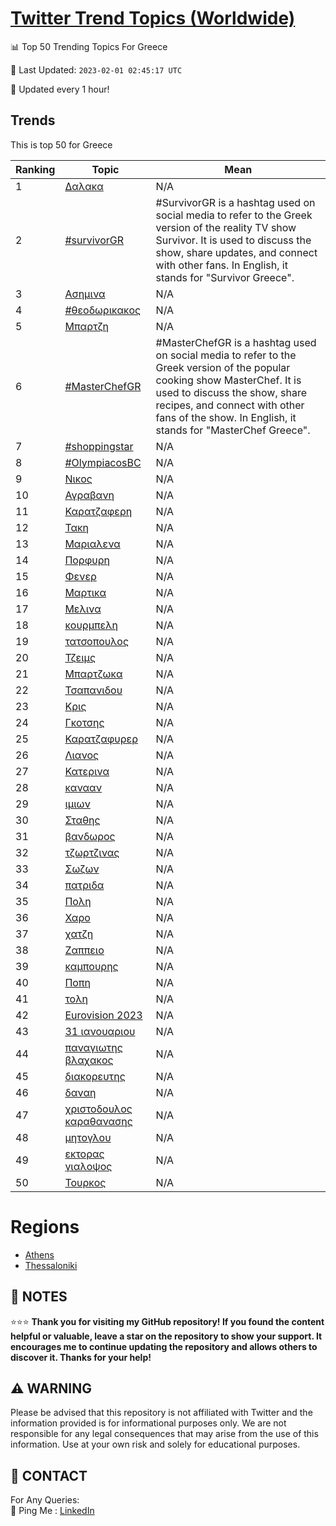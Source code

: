 [Twitter Trend Topics (Worldwide)](https://github.com/ErcinDedeoglu/Twitter-Trend-Topics)
==========


📊 Top 50 Trending Topics For Greece

📆 Last Updated: `2023-02-01 02:45:17 UTC`

🔧 Updated every 1 hour!


## Trends

This is top 50 for Greece

| Ranking | Topic | Mean |
| ------- | ------------ | ------------ |
| 1 | [Δαλακα](http://twitter.com/search?q=%ce%94%ce%b1%ce%bb%ce%b1%ce%ba%ce%b1) | N/A |
| 2 | [#survivorGR](http://twitter.com/search?q=%23survivorGR) | #SurvivorGR is a hashtag used on social media to refer to the Greek version of the reality TV show Survivor. It is used to discuss the show, share updates, and connect with other fans. In English, it stands for "Survivor Greece". |
| 3 | [Ασημινα](http://twitter.com/search?q=%ce%91%cf%83%ce%b7%ce%bc%ce%b9%ce%bd%ce%b1) | N/A |
| 4 | [#θεοδωρικακος](http://twitter.com/search?q=%23%ce%b8%ce%b5%ce%bf%ce%b4%cf%89%cf%81%ce%b9%ce%ba%ce%b1%ce%ba%ce%bf%cf%82) | N/A |
| 5 | [Μπαρτζη](http://twitter.com/search?q=%ce%9c%cf%80%ce%b1%cf%81%cf%84%ce%b6%ce%b7) | N/A |
| 6 | [#MasterChefGR](http://twitter.com/search?q=%23MasterChefGR) | #MasterChefGR is a hashtag used on social media to refer to the Greek version of the popular cooking show MasterChef. It is used to discuss the show, share recipes, and connect with other fans of the show. In English, it stands for "MasterChef Greece". |
| 7 | [#shoppingstar](http://twitter.com/search?q=%23shoppingstar) | N/A |
| 8 | [#OlympiacosBC](http://twitter.com/search?q=%23OlympiacosBC) | N/A |
| 9 | [Νικος](http://twitter.com/search?q=%ce%9d%ce%b9%ce%ba%ce%bf%cf%82) | N/A |
| 10 | [Αγραβανη](http://twitter.com/search?q=%ce%91%ce%b3%cf%81%ce%b1%ce%b2%ce%b1%ce%bd%ce%b7) | N/A |
| 11 | [Καρατζαφερη](http://twitter.com/search?q=%ce%9a%ce%b1%cf%81%ce%b1%cf%84%ce%b6%ce%b1%cf%86%ce%b5%cf%81%ce%b7) | N/A |
| 12 | [Τακη](http://twitter.com/search?q=%ce%a4%ce%b1%ce%ba%ce%b7) | N/A |
| 13 | [Μαριαλενα](http://twitter.com/search?q=%ce%9c%ce%b1%cf%81%ce%b9%ce%b1%ce%bb%ce%b5%ce%bd%ce%b1) | N/A |
| 14 | [Πορφυρη](http://twitter.com/search?q=%ce%a0%ce%bf%cf%81%cf%86%cf%85%cf%81%ce%b7) | N/A |
| 15 | [Φενερ](http://twitter.com/search?q=%ce%a6%ce%b5%ce%bd%ce%b5%cf%81) | N/A |
| 16 | [Μαρτικα](http://twitter.com/search?q=%ce%9c%ce%b1%cf%81%cf%84%ce%b9%ce%ba%ce%b1) | N/A |
| 17 | [Μελινα](http://twitter.com/search?q=%ce%9c%ce%b5%ce%bb%ce%b9%ce%bd%ce%b1) | N/A |
| 18 | [κουρμπελη](http://twitter.com/search?q=%ce%ba%ce%bf%cf%85%cf%81%ce%bc%cf%80%ce%b5%ce%bb%ce%b7) | N/A |
| 19 | [τατσοπουλος](http://twitter.com/search?q=%cf%84%ce%b1%cf%84%cf%83%ce%bf%cf%80%ce%bf%cf%85%ce%bb%ce%bf%cf%82) | N/A |
| 20 | [Τζειμς](http://twitter.com/search?q=%ce%a4%ce%b6%ce%b5%ce%b9%ce%bc%cf%82) | N/A |
| 21 | [Μπαρτζωκα](http://twitter.com/search?q=%ce%9c%cf%80%ce%b1%cf%81%cf%84%ce%b6%cf%89%ce%ba%ce%b1) | N/A |
| 22 | [Τσαπανιδου](http://twitter.com/search?q=%ce%a4%cf%83%ce%b1%cf%80%ce%b1%ce%bd%ce%b9%ce%b4%ce%bf%cf%85) | N/A |
| 23 | [Κρις](http://twitter.com/search?q=%ce%9a%cf%81%ce%b9%cf%82) | N/A |
| 24 | [Γκοτσης](http://twitter.com/search?q=%ce%93%ce%ba%ce%bf%cf%84%cf%83%ce%b7%cf%82) | N/A |
| 25 | [Καρατζαφυρερ](http://twitter.com/search?q=%ce%9a%ce%b1%cf%81%ce%b1%cf%84%ce%b6%ce%b1%cf%86%cf%85%cf%81%ce%b5%cf%81) | N/A |
| 26 | [Λιανος](http://twitter.com/search?q=%ce%9b%ce%b9%ce%b1%ce%bd%ce%bf%cf%82) | N/A |
| 27 | [Κατερινα](http://twitter.com/search?q=%ce%9a%ce%b1%cf%84%ce%b5%cf%81%ce%b9%ce%bd%ce%b1) | N/A |
| 28 | [κανααν](http://twitter.com/search?q=%ce%ba%ce%b1%ce%bd%ce%b1%ce%b1%ce%bd) | N/A |
| 29 | [ιμιων](http://twitter.com/search?q=%ce%b9%ce%bc%ce%b9%cf%89%ce%bd) | N/A |
| 30 | [Σταθης](http://twitter.com/search?q=%ce%a3%cf%84%ce%b1%ce%b8%ce%b7%cf%82) | N/A |
| 31 | [βανδωρος](http://twitter.com/search?q=%ce%b2%ce%b1%ce%bd%ce%b4%cf%89%cf%81%ce%bf%cf%82) | N/A |
| 32 | [τζωρτζινας](http://twitter.com/search?q=%cf%84%ce%b6%cf%89%cf%81%cf%84%ce%b6%ce%b9%ce%bd%ce%b1%cf%82) | N/A |
| 33 | [Σωζων](http://twitter.com/search?q=%ce%a3%cf%89%ce%b6%cf%89%ce%bd) | N/A |
| 34 | [πατριδα](http://twitter.com/search?q=%cf%80%ce%b1%cf%84%cf%81%ce%b9%ce%b4%ce%b1) | N/A |
| 35 | [Πολη](http://twitter.com/search?q=%ce%a0%ce%bf%ce%bb%ce%b7) | N/A |
| 36 | [Χαρο](http://twitter.com/search?q=%ce%a7%ce%b1%cf%81%ce%bf) | N/A |
| 37 | [χατζη](http://twitter.com/search?q=%cf%87%ce%b1%cf%84%ce%b6%ce%b7) | N/A |
| 38 | [Ζαππειο](http://twitter.com/search?q=%ce%96%ce%b1%cf%80%cf%80%ce%b5%ce%b9%ce%bf) | N/A |
| 39 | [καμπουρης](http://twitter.com/search?q=%ce%ba%ce%b1%ce%bc%cf%80%ce%bf%cf%85%cf%81%ce%b7%cf%82) | N/A |
| 40 | [Ποπη](http://twitter.com/search?q=%ce%a0%ce%bf%cf%80%ce%b7) | N/A |
| 41 | [τολη](http://twitter.com/search?q=%cf%84%ce%bf%ce%bb%ce%b7) | N/A |
| 42 | [Eurovision 2023](http://twitter.com/search?q=Eurovision+2023) | N/A |
| 43 | [31 ιανουαριου](http://twitter.com/search?q=31+%ce%b9%ce%b1%ce%bd%ce%bf%cf%85%ce%b1%cf%81%ce%b9%ce%bf%cf%85) | N/A |
| 44 | [παναγιωτης βλαχακος](http://twitter.com/search?q=%cf%80%ce%b1%ce%bd%ce%b1%ce%b3%ce%b9%cf%89%cf%84%ce%b7%cf%82+%ce%b2%ce%bb%ce%b1%cf%87%ce%b1%ce%ba%ce%bf%cf%82) | N/A |
| 45 | [διακορευτης](http://twitter.com/search?q=%ce%b4%ce%b9%ce%b1%ce%ba%ce%bf%cf%81%ce%b5%cf%85%cf%84%ce%b7%cf%82) | N/A |
| 46 | [δαναη](http://twitter.com/search?q=%ce%b4%ce%b1%ce%bd%ce%b1%ce%b7) | N/A |
| 47 | [χριστοδουλος καραθανασης](http://twitter.com/search?q=%cf%87%cf%81%ce%b9%cf%83%cf%84%ce%bf%ce%b4%ce%bf%cf%85%ce%bb%ce%bf%cf%82+%ce%ba%ce%b1%cf%81%ce%b1%ce%b8%ce%b1%ce%bd%ce%b1%cf%83%ce%b7%cf%82) | N/A |
| 48 | [μητογλου](http://twitter.com/search?q=%ce%bc%ce%b7%cf%84%ce%bf%ce%b3%ce%bb%ce%bf%cf%85) | N/A |
| 49 | [εκτορας γιαλοψος](http://twitter.com/search?q=%ce%b5%ce%ba%cf%84%ce%bf%cf%81%ce%b1%cf%82+%ce%b3%ce%b9%ce%b1%ce%bb%ce%bf%cf%88%ce%bf%cf%82) | N/A |
| 50 | [Τουρκος](http://twitter.com/search?q=%ce%a4%ce%bf%cf%85%cf%81%ce%ba%ce%bf%cf%82) | N/A |



# Regions

* [Athens](</Greece/Athens.md>)
* [Thessaloniki](</Greece/Thessaloniki.md>)



## 📝 NOTES

⭐⭐⭐ **Thank you for visiting my GitHub repository! If you found the content helpful or valuable, leave a star on the repository to show your support. It encourages me to continue updating the repository and allows others to discover it. Thanks for your help!**


## ⚠️ WARNING

Please be advised that this repository is not affiliated with Twitter and the information provided is for informational purposes only. We are not responsible for any legal consequences that may arise from the use of this information. Use at your own risk and solely for educational purposes.


## 📨 CONTACT

 For Any Queries:  
            🏓 Ping Me : [LinkedIn](https://www.linkedin.com/in/ercindedeoglu/)
